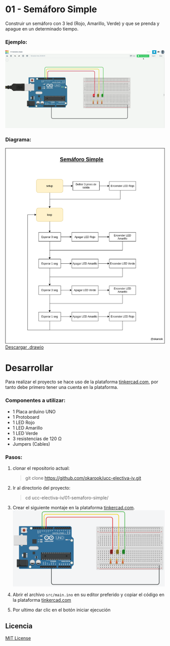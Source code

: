 # 01 - Semáforo Simple

Construir un semáforo con 3 led (Rojo, Amarillo, Verde) y que se prenda y apague en un determinado tiempo.

### Ejemplo:
![Ejemplo](./assets/operation.gif)

### Diagrama:
![Diagrama](./assets/diagram.png)
[Descargar .drawio](./assets/diagram.drawio)

# Desarrollar

Para realizar el proyecto se hace uso de la plataforma [tinkercad.com](https://www.tinkercad.com/), por tanto debe primero tener una cuenta en la plataforma.

### Componentes a utilizar:
- 1 Placa arduino UNO
- 1 Protoboard
- 1 LED Rojo
- 1 LED Amarillo
- 1 LED Verde
- 3 resistencias de 120 Ω
- Jumpers (Cables)

### Pasos:
1. clonar el repositorio actual:
    > git clone https://github.com/okarook/ucc-electiva-iv.git

2. Ir al directorio del proyecto:
    > cd ucc-electiva-iv/01-semaforo-simple/

3. Crear el siguiente montaje en la plataforma [tinkercad.com](https://www.tinkercad.com/).
![Circuito](./assets/circuitAssembly.png)

4. Abrir el archivo `src/main.ino` en su editor preferido y copiar el código en la plataforma [tinkercad.com](https://www.tinkercad.com/)

5. Por ultimo dar clic en el botón iniciar ejecución


## Licencia
[MIT License](./../LICENSE)
